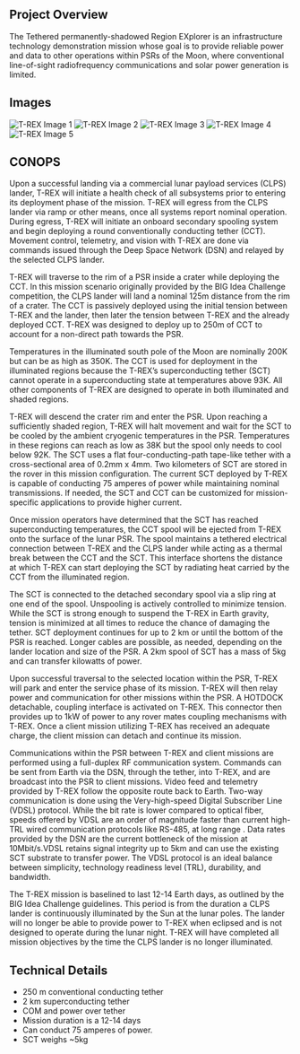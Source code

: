 ## Project Overview
The Tethered permanently-shadowed Region EXplorer is an infrastructure technology demonstration mission whose goal is to provide reliable power and data to other operations within PSRs of the Moon, where conventional line-of-sight radiofrequency communications and solar power generation is limited.

## Images
![T-REX Image 1](/projects/t-rex/T1.JPG)
![T-REX Image 2](/projects/t-rex/icon.JPG)
![T-REX Image 3](/projects/t-rex/T3.JPG)
![T-REX Image 4](/projects/t-rex/T4.JPG)
![T-REX Image 5](/projects/t-rex/T5.JPG)

## CONOPS
Upon a successful landing via a commercial lunar payload services (CLPS) lander, T-REX will initiate a health check of all subsystems prior to entering its deployment phase of the mission. T-REX will egress from the CLPS lander via ramp or other means, once all systems report nominal operation. During egress, T-REX will initiate an onboard secondary spooling system and begin deploying a round conventionally conducting tether (CCT). Movement control, telemetry, and vision with T-REX are done via commands issued through the Deep Space Network (DSN) and relayed by the selected CLPS lander. 

T-REX will traverse to the rim of a PSR inside a crater while deploying the CCT. In this mission scenario originally provided by the BIG Idea Challenge competition, the CLPS lander will land a nominal 125m distance from the rim of a crater. The CCT is passively deployed using the initial tension between T-REX and the lander, then later the tension between T-REX and the already deployed CCT. T-REX was designed to deploy up to 250m of CCT to account for a non-direct path towards the PSR.

Temperatures in the illuminated south pole of the Moon are nominally 200K but can be as high as 350K. The CCT is used for deployment in the illuminated regions because the T-REX’s superconducting tether (SCT) cannot operate in a superconducting state at temperatures above 93K. All other components of T-REX are designed to operate in both illuminated and shaded regions. 

T-REX will descend the crater rim and enter the PSR. Upon reaching a sufficiently shaded region, T-REX will halt movement and wait for the SCT to be cooled by the ambient cryogenic temperatures in the PSR. Temperatures in these regions can reach as low as 38K but the spool only needs to cool below 92K. The SCT uses a flat four-conducting-path tape-like tether with a cross-sectional area of 0.2mm x 4mm. Two kilometers of SCT are stored in the rover in this mission configuration. The current SCT deployed by T-REX is capable of conducting 75 amperes of power while maintaining nominal transmissions. If needed, the SCT and CCT can be customized for mission-specific applications to provide higher current.

Once mission operators have determined that the SCT has reached superconducting temperatures, the CCT spool will be ejected from T-REX onto the surface of the lunar PSR. The spool maintains a tethered electrical connection between T-REX and the CLPS lander while acting as a thermal break between the CCT and the SCT. This interface shortens the distance at which T-REX can start deploying the SCT by radiating heat carried by the CCT from the illuminated region. 

The SCT is connected to the detached secondary spool via a slip ring at one end of the spool. Unspooling is actively controlled to minimize tension. While the SCT is strong enough to suspend the T-REX in Earth gravity, tension is minimized at all times to reduce the chance of damaging the tether. SCT deployment continues for up to 2 km or until the bottom of the PSR is reached. Longer cables are possible, as needed, depending on the lander location and size of the PSR. A 2km spool of SCT has a mass of 5kg and can transfer kilowatts of power.

Upon successful traversal to the selected location within the PSR, T-REX will park and enter the service phase of its mission. T-REX will then relay power and communication for other missions within the PSR. A HOTDOCK detachable, coupling interface is activated on T-REX. This connector then provides up to 1kW of power to any rover mates coupling mechanisms with T-REX. Once a client mission utilizing T-REX has received an adequate charge, the client mission can detach and continue its mission. 

Communications within the PSR between T-REX and client missions are performed using a full-duplex RF communication system. Commands can be sent from Earth via the DSN,  through the tether, into T-REX, and are broadcast into the PSR to client missions. Video feed and telemetry provided by T-REX follow the opposite route back to Earth. Two-way communication is done using the Very-high-speed Digital Subscriber Line (VDSL) protocol. While the bit rate is lower compared to optical fiber, speeds offered by VDSL are an order of magnitude faster than current high-TRL wired communication protocols like RS-485, at long range . Data rates provided by the DSN are the current bottleneck of the mission at 10Mbit/s.VDSL retains signal integrity up to 5km and can use the existing SCT substrate to transfer power. The VDSL protocol is an ideal balance between simplicity, technology readiness level (TRL), durability, and bandwidth. 

The T-REX mission is baselined to last 12-14 Earth days, as outlined by the BIG Idea Challenge guidelines. This period is from the duration a CLPS lander is continuously illuminated by the Sun at the lunar poles. The lander will no longer be able to provide power to T-REX when eclipsed and is not designed to operate during the lunar night. T-REX will have completed all mission objectives by the time the CLPS lander is no longer illuminated.

## Technical Details
* 250 m conventional conducting tether
* 2 km superconducting tether
* COM and power over tether
* Mission duration is a 12-14 days
* Can conduct 75 amperes of power.
* SCT weighs ~5kg